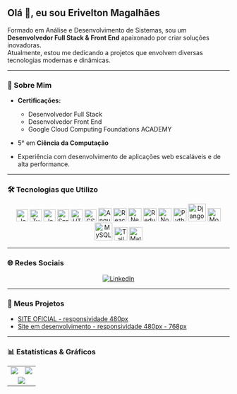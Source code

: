 ## Olá 👋, eu sou Erivelton Magalhães

Formado em Análise e Desenvolvimento de Sistemas, sou um **Desenvolvedor Full Stack & Front End** apaixonado por criar soluções inovadoras.  
Atualmente, estou me dedicando a projetos que envolvem diversas tecnologias modernas e dinâmicas.

---

### 🎯 Sobre Mim

- **Certificações:**
  - Desenvolvedor Full Stack
  - Desenvolvedor Front End
  - Google Cloud Computing Foundations ACADEMY
 
- 5° em **Ciência da Computação**
- Experiência com desenvolvimento de aplicações web escaláveis e de alta performance.

---

### 🛠️ Tecnologias que Utilizo

<div align="center">
  <!-- Tecnologias Base -->
  <img src="https://cdn.jsdelivr.net/gh/devicons/devicon@latest/icons/javascript/javascript-original.svg" width="27" alt="JavaScript" />
  <img src="https://cdn.jsdelivr.net/gh/devicons/devicon@latest/icons/typescript/typescript-original.svg" width="27" alt="TypeScript" />
  <img src="https://cdn.jsdelivr.net/gh/devicons/devicon@latest/icons/java/java-original.svg" width="27" alt="Java" />
  <img src="https://cdn.jsdelivr.net/gh/devicons/devicon@latest/icons/spring/spring-original.svg" width="27" alt="Spring Boot" />
  <img src="https://cdn.jsdelivr.net/gh/devicons/devicon@latest/icons/html5/html5-original.svg" width="27" alt="HTML5" />
  <img src="https://cdn.jsdelivr.net/gh/devicons/devicon@latest/icons/css3/css3-original.svg" width="27" alt="CSS3" />
  <img src="https://cdn.jsdelivr.net/gh/devicons/devicon@latest/icons/angularjs/angularjs-original.svg" width="30" alt="AngularJS" />
  <img src="https://cdn.jsdelivr.net/gh/devicons/devicon@latest/icons/react/react-original-wordmark.svg" width="30" alt="React" />
  <img src="https://cdn.jsdelivr.net/gh/devicons/devicon@latest/icons/nextjs/nextjs-original-wordmark.svg" width="30" alt="Next.js" />
  <img src="https://cdn.jsdelivr.net/gh/devicons/devicon@latest/icons/redux/redux-original.svg" width="30" alt="Redux" />
  <img src="https://cdn.jsdelivr.net/gh/devicons/devicon@latest/icons/nodejs/nodejs-original-wordmark.svg" width="30" alt="Node.js" />
  <img src="https://cdn.jsdelivr.net/gh/devicons/devicon@latest/icons/python/python-original.svg" width="30" alt="Python" />
  <img src="https://cdn.jsdelivr.net/gh/devicons/devicon@latest/icons/django/django-plain-wordmark.svg" width="40" alt="Django" />
  <img src="https://cdn.jsdelivr.net/gh/devicons/devicon@latest/icons/mongodb/mongodb-original-wordmark.svg" width="30" alt="MongoDB" />
  <img src="https://cdn.jsdelivr.net/gh/devicons/devicon@latest/icons/mysql/mysql-original-wordmark.svg" width="40" alt="MySQL" />
  <img src="https://cdn.jsdelivr.net/gh/devicons/devicon@latest/icons/tailwindcss/tailwindcss-original.svg" width="30" alt="Tailwind CSS" />
  <img src="https://cdn.jsdelivr.net/gh/devicons/devicon@latest/icons/materialui/materialui-original.svg" width="30" alt="Material UI" />
</div>

---

### 🌐 Redes Sociais

<div align="center">
  <a href="https://www.linkedin.com/in/erivelton-magalh%C3%A3es-553a6b215">
    <img src="https://img.shields.io/badge/LinkedIn-Perfil-blue?style=for-the-badge&logo=linkedin&logoColor=white" alt="LinkedIn" />
  </a>
</div>

---

### 🚀 Meus Projetos

- [SITE OFICIAL - responsividade 480px](https://web-desing-page.netlify.app/)
- [Site em desenvolvimento - responsividade 480px - 768px](https://calm-web-designer.netlify.app/)

---

### 📊 Estatísticas & Gráficos

<div align="center">
  <table>
    <tr>
      <td>
        <img src="https://github-readme-stats.vercel.app/api/top-langs/?username=EriveltonMGit&layout=compact&theme=radical&langs_count=8" />
      </td>
      <td>
        <img src="https://github-readme-stats.vercel.app/api?username=EriveltonMGit&show_icons=true&theme=radical" />
      </td>
    </tr>
    <tr>
      <td colspan="2" align="center">
        <img src="https://github-readme-streak-stats.herokuapp.com/?user=EriveltonMGit&theme=radical" />
      </td>
    </tr>
  </table>
</div>
